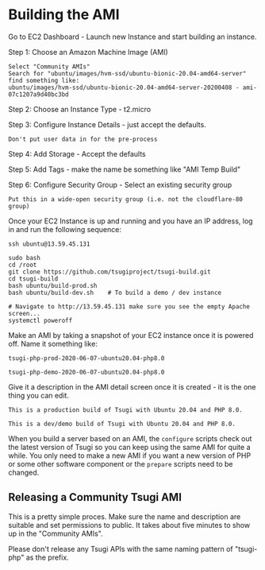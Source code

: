 
Building the AMI
================

Go to EC2 Dashboard - Launch new Instance and start building an instance.

Step 1: Choose an Amazon Machine Image (AMI)

    Select "Community AMIs"
    Search for "ubuntu/images/hvm-ssd/ubuntu-bionic-20.04-amd64-server" find something like:
    ubuntu/images/hvm-ssd/ubuntu-bionic-20.04-amd64-server-20200408 - ami-07c1207a9d40bc3bd

Step 2: Choose an Instance Type - t2.micro

Step 3: Configure Instance Details - just accept the defaults.

    Don't put user data in for the pre-process

Step 4: Add Storage - Accept the defaults

Step 5: Add Tags - make the name be something like "AMI Temp Build"

Step 6: Configure Security Group - Select an existing security group

    Put this in a wide-open security group (i.e. not the cloudflare-80 group)

Once your EC2 Instance is up and running and you have an IP address, log in and
run the following sequence:

    ssh ubuntu@13.59.45.131

    sudo bash
    cd /root
    git clone https://github.com/tsugiproject/tsugi-build.git
    cd tsugi-build
    bash ubuntu/build-prod.sh
    bash ubuntu/build-dev.sh    # To build a demo / dev instance

    # Navigate to http://13.59.45.131 make sure you see the empty Apache screen...
    systemctl poweroff

Make an AMI by taking a snapshot of your EC2 instance once it is powered off.
Name it something like:

    tsugi-php-prod-2020-06-07-ubuntu20.04-php8.0

    tsugi-php-demo-2020-06-07-ubuntu20.04-php8.0

Give it a description in the AMI detail screen once it is created - it
is the one thing you can edit.

    This is a production build of Tsugi with Ubuntu 20.04 and PHP 8.0.

    This is a dev/demo build of Tsugi with Ubuntu 20.04 and PHP 8.0.

When you build a server based on an AMI, the `configure` scripts 
check out the latest version of Tsugi so you can keep using the same AMI
for quite a while.  You only need to make a new AMI if you want a new
version of PHP or some other software component or the `prepare`
scripts need to be changed.


Releasing a Community Tsugi AMI
-------------------------------

This is a pretty simple proces.  Make sure the name and description are suitable
and set permissions to public.  It takes about five minutes to show up in the
"Community AMIs".

Please don't release any Tsugi APIs with the same naming pattern of "tsugi-php" 
as the prefix.



